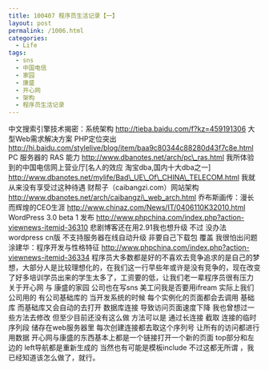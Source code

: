 ```yaml
---
title: 100407 程序员生活记录【一】
layout: post
permalink: /1006.html
categories:
  - Life
tags:
  - sns
  - 中国电信
  - 家园
  - 康盛
  - 开心网
  - 架构
  - 程序员生活记录
---
```

 中文搜索引擎技术揭密：系统架构 http://tieba.baidu.com/f?kz=459191306 大型Web需求解决方案 PHP定位突出 http://hi.baidu.com/stylelive/blog/item/baa9c80344c88280d43f7c8e.html PC 服务器的 RAS 能力 http://www.dbanotes.net/arch/pc\_ras.html 我所体验到的中国电信网上营业厅[名人的效应 淘宝dba,国内十大dba之一] http://www.dbanotes.net/mylife/Bad\_UE\_Of\_CHINA\_TELECOM.html 我就从来没有享受过这种待遇 财帮子（caibangzi.com）网站架构 http://www.dbanotes.net/arch/caibangzi\_web_arch.html 乔布斯画传：漫长而辉煌的CEO生涯 http://www.chinaz.com/News/IT/0406110K32010.html WordPress 3.0 beta 1 发布 http://www.phpchina.com/index.php?action-viewnews-itemid-36310 悲剧博客还在用2.91我也想升级 不过 没办法 wordpress cn版 不支持服务器在线自动升级 非要自己下载包 覆盖 我很怕出问题 涂建华：程序开发与性格特征 http://www.phpchina.com/index.php?action-viewnews-itemid-36334 程序员大多数都是好的不喜欢去竞争追求的是自己的梦想，大部分人是比较理想化的，在我们这一行早些年或许是没有竞争的，现在改变了好多培训学员出来的学生太多了，工资要的低，让我们老一辈程序员很有压力 关于开心网 与 康盛的家园 公司也在写sns 美工问我是否要用ifream 实际上我们公司用的 有公司基础库的 当开发系统的时候 每个实例化的页面都会去调用 基础库 而基础库又会自动的去打开 数据库连接 导致访问页面速度下降 我也曾想过一些方法去修改 但至少目前还没有这么做 方法可以是 通过长连接 截取 连接的临时序列段 储存在web服务器里 每次创建连接都去取这个序列号 让所有的访问都进行用数据 开心网与康盛的东西基本上都是一个链接打开一个新的页面 top部分和左边的 left导航都是重新生成的 当然也有可能是模板include 不过这都无所谓 ，我已经知道该怎么做了，就行。
